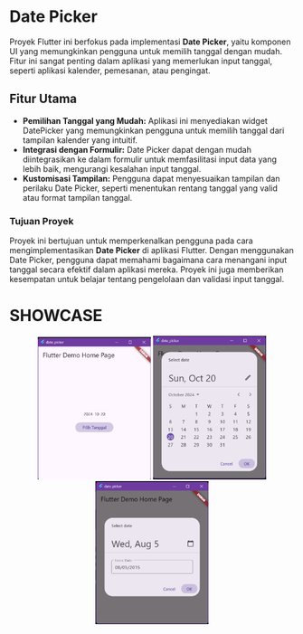 # Date Picker

Proyek Flutter ini berfokus pada implementasi **Date Picker**, yaitu komponen UI yang memungkinkan pengguna untuk memilih tanggal dengan mudah. Fitur ini sangat penting dalam aplikasi yang memerlukan input tanggal, seperti aplikasi kalender, pemesanan, atau pengingat.

## Fitur Utama
- **Pemilihan Tanggal yang Mudah:** Aplikasi ini menyediakan widget DatePicker yang memungkinkan pengguna untuk memilih tanggal dari tampilan kalender yang intuitif.
- **Integrasi dengan Formulir:** Date Picker dapat dengan mudah diintegrasikan ke dalam formulir untuk memfasilitasi input data yang lebih baik, mengurangi kesalahan input tanggal.
- **Kustomisasi Tampilan:** Pengguna dapat menyesuaikan tampilan dan perilaku Date Picker, seperti menentukan rentang tanggal yang valid atau format tampilan tanggal.

### Tujuan Proyek
Proyek ini bertujuan untuk memperkenalkan pengguna pada cara mengimplementasikan **Date Picker** di aplikasi Flutter. Dengan menggunakan Date Picker, pengguna dapat memahami bagaimana cara menangani input tanggal secara efektif dalam aplikasi mereka. Proyek ini juga memberikan kesempatan untuk belajar tentang pengelolaan dan validasi input tanggal.

# SHOWCASE
<div align="center">
  <img src="https://raw.githubusercontent.com/TEUNGKU-ZULKIFLI/PROJECT-FLUTTER/refs/heads/master/asset/img/012.1.png" width="200px"/>
  <img src="https://raw.githubusercontent.com/TEUNGKU-ZULKIFLI/PROJECT-FLUTTER/refs/heads/master/asset/img/012.2.png" width="200px"/>
  <img src="https://raw.githubusercontent.com/TEUNGKU-ZULKIFLI/PROJECT-FLUTTER/refs/heads/master/asset/img/012.3.png" width="200px"/>
</div>
